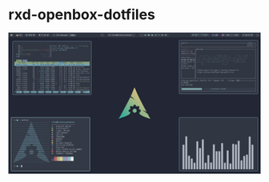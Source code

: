 # rxd-openbox-dotfiles
 
<p align="center">  
    <img alt="RxD BSPWM Preview" src="/docs/img/preview.png"/>
